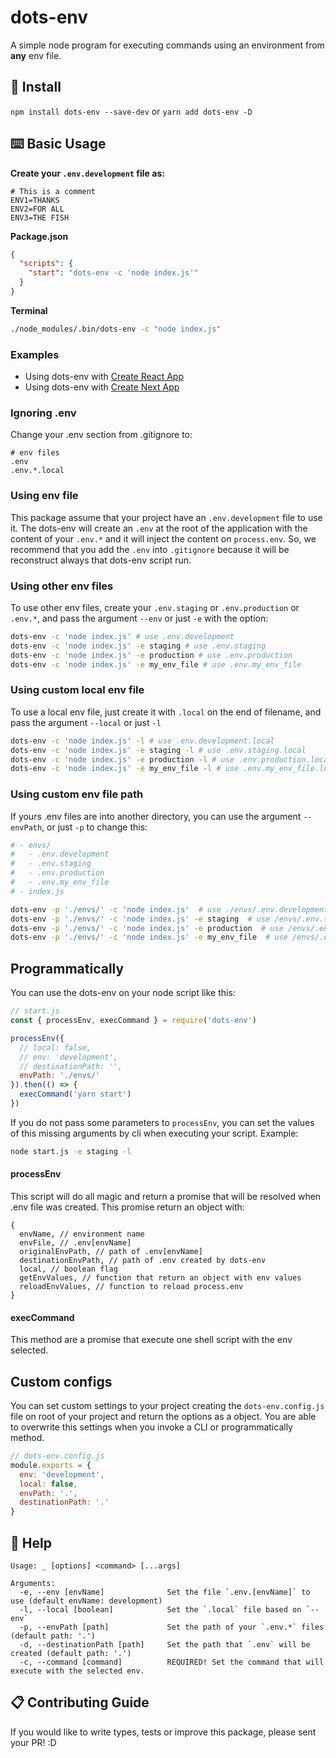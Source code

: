 # dots-env

A simple node program for executing commands using an environment from **any** env file.

## 💾 Install

`npm install dots-env --save-dev` or `yarn add dots-env -D`

## ⌨️ Basic Usage

**Create your `.env.development` file as:**

```text
# This is a comment
ENV1=THANKS
ENV2=FOR ALL
ENV3=THE FISH
```

**Package.json**

```json
{
  "scripts": {
    "start": "dots-env -c 'node index.js'"
  }
}
```

**Terminal**

```sh
./node_modules/.bin/dots-env -c "node index.js"
```

### Examples
- Using dots-env with [Create React App](https://github.com/dots-env/react-example)
- Using dots-env with [Create Next App](https://github.com/dots-env/next-example)

### Ignoring .env

Change your .env section from .gitignore to: 

```
# env files
.env
.env.*.local
```

### Using env file

This package assume that your project have an `.env.development` file to use it.
The dots-env will create an `.env` at the root of the application with the content of your `.env.*` and it will inject the content on `process.env`.
So, we recommend that you add the `.env` into `.gitignore` because it will be reconstruct always that dots-env script run.

### Using other env files

To use other env files, create your `.env.staging` or `.env.production` or `.env.*`, and pass the argument `--env` or just `-e` with the option:

```sh
dots-env -c 'node index.js' # use .env.development
dots-env -c 'node index.js' -e staging # use .env.staging
dots-env -c 'node index.js' -e production # use .env.production
dots-env -c 'node index.js' -e my_env_file # use .env.my_env_file
```

### Using custom **local** env file 

To use a local env file, just create it with `.local` on the end of filename, and pass the argument `--local` or just `-l` 

```sh
dots-env -c 'node index.js' -l # use .env.development.local
dots-env -c 'node index.js' -e staging -l # use .env.staging.local
dots-env -c 'node index.js' -e production -l # use .env.production.local
dots-env -c 'node index.js' -e my_env_file -l # use .env.my_env_file.local
```

### Using custom env file path

If yours .env files are into another directory, you can use the argument `--envPath`, or just `-p` to change this:

```sh
# - envs/
#   - .env.development
#   - .env.staging
#   - .env.production
#   - .env.my_env_file
# - index.js

dots-env -p './envs/' -c 'node index.js'  # use ./envs/.env.development
dots-env -p './envs/' -c 'node index.js' -e staging  # use /envs/.env.staging
dots-env -p './envs/' -c 'node index.js' -e production  # use /envs/.env.production
dots-env -p './envs/' -c 'node index.js' -e my_env_file  # use /envs/.env.my_env_file
```

## Programmatically

You can use the dots-env on your node script like this:

```js
// start.js
const { processEnv, execCommand } = require('dots-env')

processEnv({
  // local: false,
  // env: 'development',
  // destinationPath: '',
  envPath: './envs/'
}).then(() => {
  execCommand('yarn start')
})

```

If you do not pass some parameters to `processEnv`, you can set the values of this missing arguments by cli when executing your script. Example:
```sh
node start.js -e staging -l
```

#### processEnv

This script will do all magic and return a promise that will be resolved when .env file was created. This promise return an object with:
```
{
  envName, // environment name
  envFile, // .env[envName]
  originalEnvPath, // path of .env[envName]
  destinationEnvPath, // path of .env created by dots-env
  local, // boolean flag
  getEnvValues, // function that return an object with env values
  reloadEnvValues, // function to reload process.env
}
```

#### execCommand
This method are a promise that execute one shell script with the env selected.


## Custom configs

You can set custom settings to your project creating the `dots-env.config.js` file on root of your project and return the options as a object. You are able to overwrite this settings when you invoke a CLI or programmatically method.

```js
// dots-env.config.js
module.exports = {
  env: 'development',
  local: false,
  envPath: '.',
  destinationPath: '.'
}
```


## 📜 Help

```text
Usage: _ [options] <command> [...args]

Arguments:
  -e, --env [envName]              Set the file `.env.[envName]` to use (default envName: development)
  -l, --local [boolean]            Set the `.local` file based on `--env`
  -p, --envPath [path]             Set the path of your `.env.*` files (default path: '.')
  -d, --destinationPath [path]     Set the path that `.env` will be created (default path: '.')
  -c, --command [command]          REQUIRED! Set the command that will execute with the selected env. 
```

## 📋 Contributing Guide

If you would like to write types, tests or improve this package, please sent your PR! :D  
